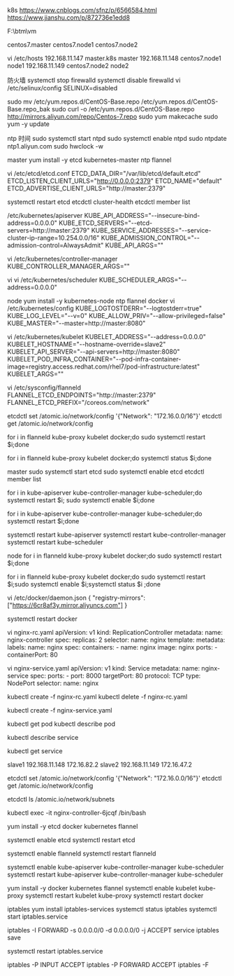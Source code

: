 k8s
https://www.cnblogs.com/sfnz/p/6566584.html
https://www.jianshu.com/p/872736e1edd8

F:\btm\vm

centos7.master
centos7.node1
centos7.node2

vi /etc/hosts
192.168.11.147 master.k8s master
192.168.11.148 centos7.node1 node1
192.168.11.149 centos7.node2 node2

防火墙
systemctl stop firewalld
systemctl disable firewalld
vi /etc/selinux/config
SELINUX=disabled


sudo mv /etc/yum.repos.d/CentOS-Base.repo /etc/yum.repos.d/CentOS-Base.repo_bak 
sudo curl -o /etc/yum.repos.d/CentOS-Base.repo http://mirrors.aliyun.com/repo/Centos-7.repo
sudo yum makecache
sudo yum -y update


ntp 时间
sudo systemctl start ntpd
sudo systemctl enable ntpd
sudo ntpdate ntp1.aliyun.com
sudo hwclock -w


master
yum install -y etcd kubernetes-master ntp flannel

vi /etc/etcd/etcd.conf
ETCD_DATA_DIR="/var/lib/etcd/default.etcd"
ETCD_LISTEN_CLIENT_URLS="http://0.0.0.0:2379"
ETCD_NAME="default"
ETCD_ADVERTISE_CLIENT_URLS="http://master:2379"

systemctl restart etcd
etcdctl cluster-health
etcdctl  member  list

/etc/kubernetes/apiserver
KUBE_API_ADDRESS="--insecure-bind-address=0.0.0.0"
KUBE_ETCD_SERVERS="--etcd-servers=http://master:2379"
KUBE_SERVICE_ADDRESSES="--service-cluster-ip-range=10.254.0.0/16"
KUBE_ADMISSION_CONTROL="--admission-control=AlwaysAdmit"
KUBE_API_ARGS=""

vi /etc/kubernetes/controller-manager
KUBE_CONTROLLER_MANAGER_ARGS=""

vi vi /etc/kubernetes/scheduler
KUBE_SCHEDULER_ARGS="--address=0.0.0.0"



node
yum install -y kubernetes-node ntp flannel docker
vi /etc/kubernetes/config
KUBE_LOGTOSTDERR="--logtostderr=true"
KUBE_LOG_LEVEL="--v=0"
KUBE_ALLOW_PRIV="--allow-privileged=false"
KUBE_MASTER="--master=http://master:8080"


vi /etc/kubernetes/kubelet
KUBELET_ADDRESS="--address=0.0.0.0"
KUBELET_HOSTNAME="--hostname-override=slave2"
KUBELET_API_SERVER="--api-servers=http://master:8080"
KUBELET_POD_INFRA_CONTAINER="--pod-infra-container-image=registry.access.redhat.com/rhel7/pod-infrastructure:latest"
KUBELET_ARGS=""


vi /etc/sysconfig/flanneld
FLANNEL_ETCD_ENDPOINTS="http://master:2379"
FLANNEL_ETCD_PREFIX="/coreos.com/network"

etcdctl set /atomic.io/network/config '{"Network": "172.16.0.0/16"}'
etcdctl get /atomic.io/network/config


for i in flanneld kube-proxy kubelet docker;do sudo systemctl restart $i;done


for i in flanneld kube-proxy kubelet docker;do systemctl status $i;done



master
sudo systemctl start etcd
sudo systemctl enable etcd
etcdctl member list

for i in  kube-apiserver kube-controller-manager kube-scheduler;do systemctl restart $i; sudo systemctl enable $i;done



for i in  kube-apiserver kube-controller-manager kube-scheduler;do systemctl restart $i;done


systemctl restart kube-apiserver
systemctl restart kube-controller-manager
systemctl restart kube-scheduler


node
for i in flanneld kube-proxy kubelet docker;do sudo systemctl restart $i;done


for i in flanneld kube-proxy kubelet docker;do sudo systemctl restart $i;sudo systemctl enable $i;systemctl status $i ;done


vi /etc/docker/daemon.json
{
  "registry-mirrors": ["https://6cr8af3y.mirror.aliyuncs.com"]
}

systemctl restart docker


vi nginx-rc.yaml
apiVersion: v1
kind: ReplicationController
metadata:
  name: nginx-controller
spec:
  replicas: 2
  selector:
    name: nginx
  template:
    metadata:
      labels:
        name: nginx
    spec:
      containers:
        - name: nginx
          image: nginx
          ports:
           - containerPort: 80


vi nginx-service.yaml
apiVersion: v1
kind: Service
metadata:
  name: nginx-service
spec:
  ports:
    - port: 8000
      targetPort: 80
      protocol: TCP
  type: NodePort
  selector:
    name: nginx


kubectl create -f nginx-rc.yaml
kubectl delete -f nginx-rc.yaml

kubectl create -f nginx-service.yaml

kubectl get pod
kubectl describe pod

kubectl describe service


kubectl get service


slave1   192.168.11.148   172.16.82.2
slave2   192.168.11.149   172.16.47.2

etcdctl set /atomic.io/network/config '{"Network": "172.16.0.0/16"}'
etcdctl get /atomic.io/network/config

etcdctl ls /atomic.io/network/subnets


kubectl exec -it nginx-controller-6jcqf /bin/bash



yum install -y etcd docker kubernetes flannel

systemctl enable etcd
systemctl restart etcd

systemctl enable flanneld
systemctl restart flanneld

systemctl enable kube-apiserver kube-controller-manager kube-scheduler
systemctl restart kube-apiserver kube-controller-manager kube-scheduler

yum install -y docker kubernetes flannel
systemctl enable kubelet kube-proxy
systemctl restart kubelet kube-proxy
systemctl restart docker


iptables
yum install iptables-services
systemctl status iptables
systemctl start iptables.service

iptables -I FORWARD -s 0.0.0.0/0 -d 0.0.0.0/0 -j ACCEPT
service iptables save

systemctl restart iptables.service


iptables -P INPUT ACCEPT
iptables -P FORWARD ACCEPT
iptables -F